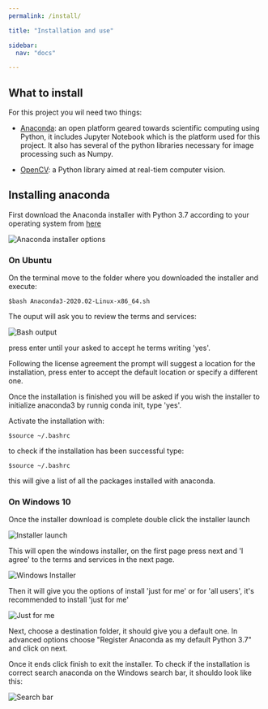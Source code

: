 ```yaml
---
permalink: /install/

title: "Installation and use"

sidebar:
  nav: "docs"

---
```

## What to install

For this project you wil need two things:

- [Anaconda](https://www.anaconda.com/): an open platform geared towards scientific computing using Python, it includes Jupyter Notebook which is the platform used for this project. It also has several of the python libraries necessary for image processing such as Numpy.

- [OpenCV](https://opencv.org/): a Python library aimed at real-tiem computer vision.

## Installing anaconda

First download the Anaconda installer with Python 3.7 according to your operating system from [here](https://www.anaconda.com/products/individual)

![Anaconda installer options](/assets/images/install/installers.png)

### On Ubuntu

On the terminal move to the folder where you downloaded the installer and execute:
```
$bash Anaconda3-2020.02-Linux-x86_64.sh
```
The ouput will ask you to review the terms and services:

![Bash output](/assets/images/install/bashoutput.png)

press enter until your asked to accept he terms writing 'yes'.

Following the license agreement the prompt will suggest a location for the installation, press enter to accept the default location or specify a different one.

Once the installation is finished you will be asked if you wish the installer to initialize anaconda3 by runnig conda init, type 'yes'.

Activate the installation with:

```
$source ~/.bashrc

```
to check if the installation has been successful type:

```
$source ~/.bashrc

```
this will give a list of all the packages installed with anaconda.

### On Windows 10

Once the installer download is complete double click the installer launch

![Installer launch](/assets/images/install/installerlaunch.png)

This will open the windows installer, on the first page press next and 'I agree' to the terms and services in the next page.

![Windows Installer](/assets/images/install/windowsinstaller.png)

Then it will give you the options of install 'just for me' or for 'all users', it's recommended to install 'just for me'

![Just for me](/assets/images/install/justme.png)

Next, choose a destination folder, it should give you a default one. In advanced options choose "Register Anaconda as my default Python 3.7" and click on next.

Once it ends click finish to exit the installer. To check if the installation is correct search anaconda on the Windows search bar, it shouldo look like this:

![Search bar](/assets/images/install/searchbar.png)
